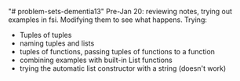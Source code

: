 "# problem-sets-dementia13" 
Pre-Jan 20: reviewing notes, trying out examples in fsi. Modifying them to see what happens. Trying:
- Tuples of tuples
- naming tuples and lists
- tuples of functions, passing tuples of functions to a function
- combining examples with built-in List functions
- trying the automatic list constructor with a string (doesn't work)